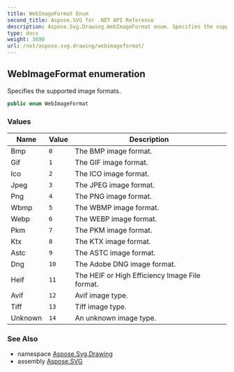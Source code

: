 ```yaml
---
title: WebImageFormat Enum
second_title: Aspose.SVG for .NET API Reference
description: Aspose.Svg.Drawing.WebImageFormat enum. Specifies the supported image formats
type: docs
weight: 3690
url: /net/aspose.svg.drawing/webimageformat/
---
```

## WebImageFormat enumeration

Specifies the supported image formats.

```csharp
public enum WebImageFormat
```

### Values

| Name | Value | Description |
| --- | --- | --- |
| Bmp | `0` | The BMP image format. |
| Gif | `1` | The GIF image format. |
| Ico | `2` | The ICO image format. |
| Jpeg | `3` | The JPEG image format. |
| Png | `4` | The PNG image format. |
| Wbmp | `5` | The WBMP image format. |
| Webp | `6` | The WEBP image format. |
| Pkm | `7` | The PKM image format. |
| Ktx | `8` | The KTX image format. |
| Astc | `9` | The ASTC image format. |
| Dng | `10` | The Adobe DNG image format. |
| Heif | `11` | The HEIF or High Efficiency Image File format. |
| Avif | `12` | Avif image type. |
| Tiff | `13` | Tiff image type. |
| Unknown | `14` | An unknown image type. |

### See Also

* namespace [Aspose.Svg.Drawing](../../aspose.svg.drawing/)
* assembly [Aspose.SVG](../../)
